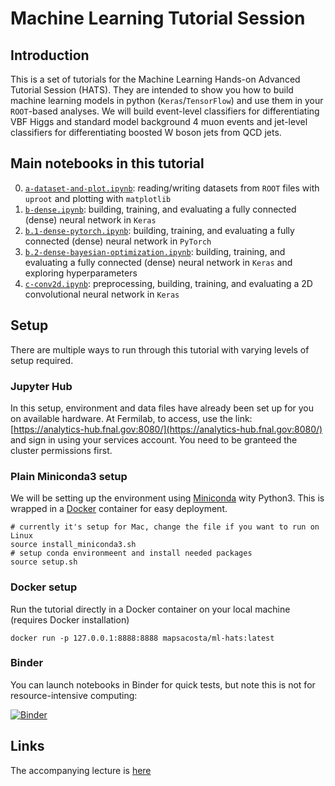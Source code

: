 # Machine Learning Tutorial Session

## Introduction

This is a set of tutorials for the Machine Learning Hands-on Advanced Tutorial Session (HATS). They are intended to show you how to build machine learning models in python (`Keras`/`TensorFlow`) and use them in your `ROOT`-based analyses. We will build event-level classifiers for differentiating VBF Higgs and standard model background 4 muon events and jet-level classifiers for differentiating boosted W boson jets from QCD jets.

## Main notebooks in this tutorial

 0. [`a-dataset-and-plot.ipynb`](a-dataset-and-plot.ipynb): reading/writing datasets from `ROOT` files with `uproot` and plotting with `matplotlib`
 1. [`b-dense.ipynb`](b-dense.ipynb): building, training, and evaluating a fully connected (dense) neural network in `Keras`
 2. [`b.1-dense-pytorch.ipynb`](b.1-dense-pytorch.ipynb): building, training, and evaluating a fully connected (dense) neural network in `PyTorch`
 3. [`b.2-dense-bayesian-optimization.ipynb`](b.2-dense-bayesian-optimization.ipynb): building, training, and evaluating a fully connected (dense) neural network in `Keras` and exploring hyperparameters
 4. [`c-conv2d.ipynb`](c-conv2d.ipynb): preprocessing, building, training, and evaluating a 2D convolutional neural network in `Keras` 

## Setup

There are multiple ways to run through this tutorial with varying levels of setup required.

### Jupyter Hub

In this setup, environment and data files have already been set up for you on available hardware.  At Fermilab, to access, use the link: [https://analytics-hub.fnal.gov:8080/](https://analytics-hub.fnal.gov:8080/) and sign in using your services account.  You need to be granteed the cluster permissions first.

### Plain Miniconda3 setup

We will be setting up the environment using [Miniconda](https://docs.conda.io/en/latest/miniconda.html) wity Python3.  This is wrapped in a [Docker](https://www.docker.com/) container for easy deployment.  

```
# currently it's setup for Mac, change the file if you want to run on Linux
source install_miniconda3.sh
# setup conda environmeent and install needed packages
source setup.sh
```

### Docker setup

Run the tutorial directly in a Docker container on your local machine (requires Docker installation)
```
docker run -p 127.0.0.1:8888:8888 mapsacosta/ml-hats:latest
```

### Binder

You can launch notebooks in Binder for quick tests, but note this is not for resource-intensive computing:

[![Binder](https://mybinder.org/badge_logo.svg)](https://mybinder.org/v2/gh/FNAL-AI-Project/machine-learning-tutorial/master)

## Links

The accompanying lecture is [here](https://www.dropbox.com/s/z5b5elnpqahfrjz/MLTutorial_2020_V1.pdf?dl=0)

